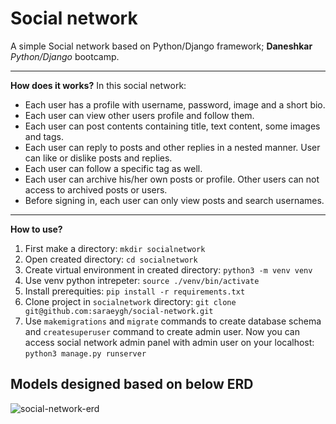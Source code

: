 # Social network

A simple Social network based on Python/Django framework;
**Daneshkar** *Python/Django* bootcamp.
***
**How does it works?**
In this social network:
- Each user has a profile with username, password, image and a short bio.
- Each user can view other users profile and follow them.
- Each user can post contents containing title, text content, some images and tags.
- Each user can reply to posts and other replies in a nested manner. User can like or dislike posts and replies.
- Each user can follow a specific tag as well.
- Each user can archive his/her own posts or profile. Other users can not access to archived posts or users.
- Before signing in, each user can only view posts and search usernames.
***
**How to use?**
1. First make a directory:
```mkdir socialnetwork```
2. Open created directory:
```cd socialnetwork```
3. Create virtual environment in created directory:
```python3 -m venv venv```
4. Use venv python intrepeter:
```source ./venv/bin/activate```
5. Install prerequities:
```pip install -r requirements.txt```
6. Clone project in `socialnetwork` directory:
```git clone git@github.com:saraeygh/social-network.git```
6. Use `makemigrations` and `migrate` commands to create database schema and `createsuperuser` command to create admin user. Now you can access social network admin panel with admin user on your localhost:
```python3 manage.py runserver```

## Models designed based on below ERD
![social-network-erd](erd.jpg)